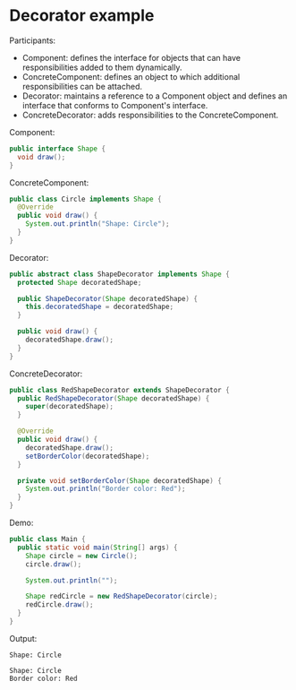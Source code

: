 # Decorator example

Participants:

* Component: defines the interface for objects that can have responsibilities added to them dynamically.
* ConcreteComponent: defines an object to which additional responsibilities can be attached.
* Decorator: maintains a reference to a Component object and defines an interface that conforms to Component's interface.
* ConcreteDecorator: adds responsibilities to the ConcreteComponent.

Component:
  
  ```java
  public interface Shape {
    void draw();
  }
  ```

ConcreteComponent:

  ```java
  public class Circle implements Shape {
    @Override
    public void draw() {
      System.out.println("Shape: Circle");
    }
  }
  ```
  
Decorator:

  ```java
  public abstract class ShapeDecorator implements Shape {
    protected Shape decoratedShape;

    public ShapeDecorator(Shape decoratedShape) {
      this.decoratedShape = decoratedShape;
    }

    public void draw() {
      decoratedShape.draw();
    }
  }
  ```
  
ConcreteDecorator:

  ```java
  public class RedShapeDecorator extends ShapeDecorator {
    public RedShapeDecorator(Shape decoratedShape) {
      super(decoratedShape);
    }

    @Override
    public void draw() {
      decoratedShape.draw();
      setBorderColor(decoratedShape);
    }

    private void setBorderColor(Shape decoratedShape) {
      System.out.println("Border color: Red");
    }
  }
  ```

Demo:

  ```java
  public class Main {
    public static void main(String[] args) {
      Shape circle = new Circle();
      circle.draw();

      System.out.println("");

      Shape redCircle = new RedShapeDecorator(circle);
      redCircle.draw();
    }
  }
  ```

Output:

  ```
  Shape: Circle

  Shape: Circle
  Border color: Red
  ```